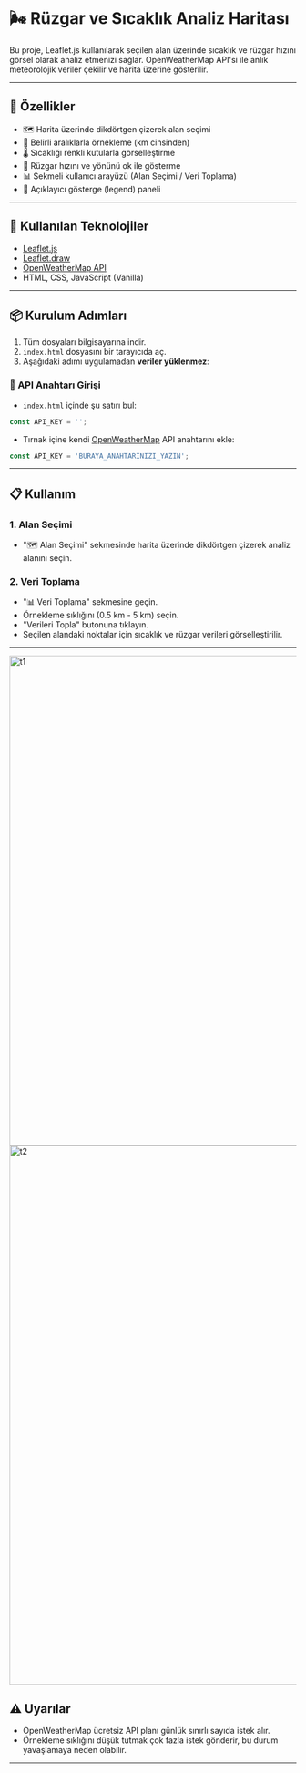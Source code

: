 # 🌬️ Rüzgar ve Sıcaklık Analiz Haritası

Bu proje, Leaflet.js kullanılarak seçilen alan üzerinde sıcaklık ve rüzgar hızını görsel olarak analiz etmenizi sağlar. OpenWeatherMap API'si ile anlık meteorolojik veriler çekilir ve harita üzerine gösterilir.

---

## 🚀 Özellikler

- 🗺️ Harita üzerinde dikdörtgen çizerek alan seçimi
- 📍 Belirli aralıklarla örnekleme (km cinsinden)
- 🌡️ Sıcaklığı renkli kutularla görselleştirme
- 💨 Rüzgar hızını ve yönünü ok ile gösterme
- 📊 Sekmeli kullanıcı arayüzü (Alan Seçimi / Veri Toplama)
- 🧭 Açıklayıcı gösterge (legend) paneli

---

## 🧰 Kullanılan Teknolojiler

- [Leaflet.js](https://leafletjs.com/)
- [Leaflet.draw](https://github.com/Leaflet/Leaflet.draw)
- [OpenWeatherMap API](https://openweathermap.org/api)
- HTML, CSS, JavaScript (Vanilla)

---

## 📦 Kurulum Adımları

1. Tüm dosyaları bilgisayarına indir.
2. `index.html` dosyasını bir tarayıcıda aç.
3. Aşağıdaki adımı uygulamadan **veriler yüklenmez**:

### 🔑 API Anahtarı Girişi

- `index.html` içinde şu satırı bul:

```js
const API_KEY = '';
```

- Tırnak içine kendi [OpenWeatherMap](https://openweathermap.org/api) API anahtarını ekle:

```js
const API_KEY = 'BURAYA_ANAHTARINIZI_YAZIN';
```

---

## 📋 Kullanım

### 1. Alan Seçimi

- "🗺️ Alan Seçimi" sekmesinde harita üzerinde dikdörtgen çizerek analiz alanını seçin.

### 2. Veri Toplama

- "📊 Veri Toplama" sekmesine geçin.
- Örnekleme sıklığını (0.5 km - 5 km) seçin.
- "Verileri Topla" butonuna tıklayın.
- Seçilen alandaki noktalar için sıcaklık ve rüzgar verileri görselleştirilir.

---
<img width="978" height="859" alt="t1" src="https://github.com/user-attachments/assets/5775f5c1-8cda-44df-824d-98de10c4f52e" />
<img width="979" height="946" alt="t2" src="https://github.com/user-attachments/assets/6b410502-5a9a-4800-9754-d3a6ae1c3814" />


## ⚠️ Uyarılar

- OpenWeatherMap ücretsiz API planı günlük sınırlı sayıda istek alır.
- Örnekleme sıklığını düşük tutmak çok fazla istek gönderir, bu durum yavaşlamaya neden olabilir.

---
